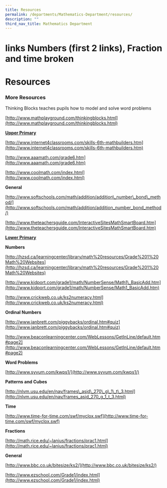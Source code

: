 ```yaml
---
title: Resources
permalink: /departments/Mathematics-Department/resources/
description: ""
third_nav_title: Mathematics Department
---
```

# links Numbers (first 2 links), Fraction and time broken
# Resources

### More Resources

Thinking Blocks teaches pupils how to model and solve word problems

[http://www.mathplayground.com/thinkingblocks.html](http://www.mathplayground.com/thinkingblocks.html)

<b><u>Upper Primary</u></b>

[http://www.internet4classrooms.com/skills-6th-mathbuilders.htm](http://www.internet4classrooms.com/skills-6th-mathbuilders.htm)

[http://www.aaamath.com/grade6.htm](http://www.aaamath.com/grade6.htm)

[http://www.coolmath.com/index.html](http://www.coolmath.com/index.html)

**General**

[http://www.softschools.com/math/addition/addition\_number\_bond\_method/](http://www.softschools.com/math/addition/addition_number_bond_method/)

[http://www.theteachersguide.com/InteractiveSitesMathSmartBoard.htm](http://www.theteachersguide.com/InteractiveSitesMathSmartBoard.htm)

<b><u>Lower Primary</u></b>

**Numbers**

[http://hzsd.ca/learningcenter/library/math%20resources/Grade%201%20Math%20Websites](http://hzsd.ca/learningcenter/library/math%20resources/Grade%201%20Math%20Websites)

[http://www.kidport.com/grade1/math/NumberSense/Math1\_BasicAdd.htm](http://www.kidport.com/grade1/math/NumberSense/Math1_BasicAdd.htm)

[http://www.crickweb.co.uk/ks2numeracy.html](http://www.crickweb.co.uk/ks2numeracy.html)

**Ordinal Numbers**

[http://www.janbrett.com/piggybacks/ordinal.htm#quiz](http://www.janbrett.com/piggybacks/ordinal.htm#quiz)

[http://www.beaconlearningcenter.com/WebLessons/GetInLine/default.htm#page2](http://www.beaconlearningcenter.com/WebLessons/GetInLine/default.htm#page2)

**Word Problems**

[http://www.syvum.com/kwps1/](http://www.syvum.com/kwps1/)

**Patterns and Cubes**

[http://nlvm.usu.edu/en/nav/frames\_asid\_270\_g\_1\_t\_3.html](http://nlvm.usu.edu/en/nav/frames_asid_270_g_1_t_3.html)

**Time**

[http://www.time-for-time.com/swf/myclox.swf](http://www.time-for-time.com/swf/myclox.swf)

**Fractions**

[http://math.rice.edu/~lanius/fractions/prac1.html](http://math.rice.edu/~lanius/fractions/prac1.html)

**General**

[http://www.bbc.co.uk/bitesize/ks2/](http://www.bbc.co.uk/bitesize/ks2/)

[http://www.ezschool.com/Grade1/index.html](http://www.ezschool.com/Grade1/index.html)